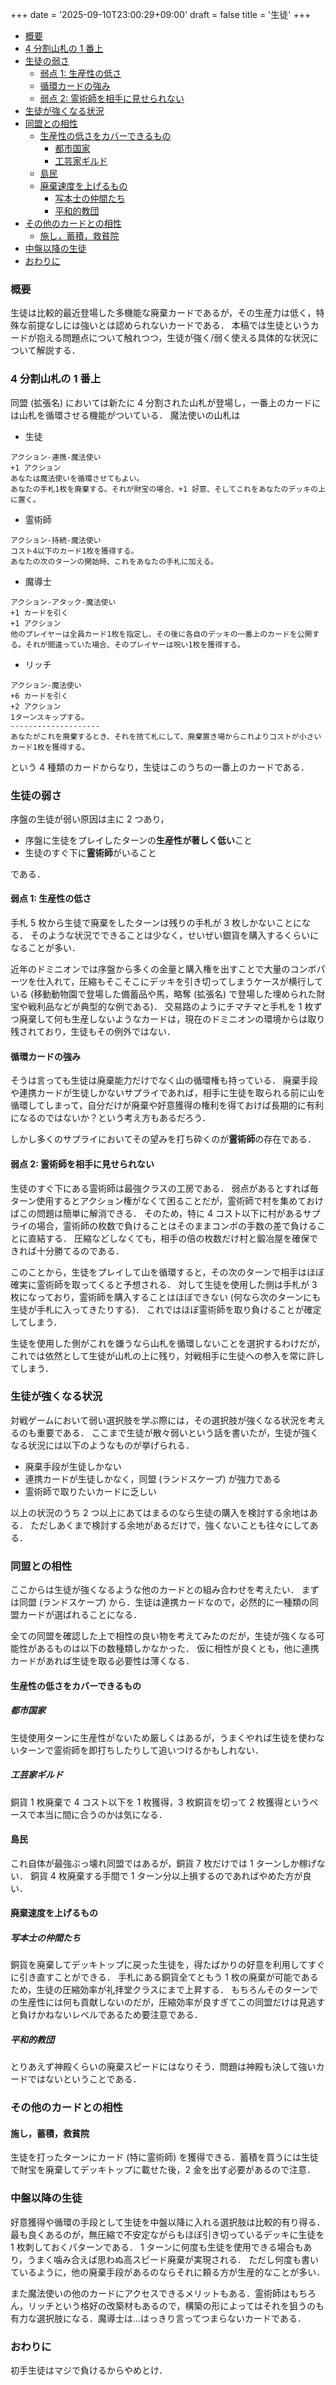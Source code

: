 +++
date = '2025-09-10T23:00:29+09:00'
draft = false
title = '生徒'
+++

- [概要](#概要)
- [4 分割山札の 1 番上](#4-分割山札の-1-番上)
- [生徒の弱さ](#生徒の弱さ)
	- [弱点 1: 生産性の低さ](#弱点-1-生産性の低さ)
	- [循環カードの強み](#循環カードの強み)
	- [弱点 2: 霊術師を相手に見せられない](#弱点-2-霊術師を相手に見せられない)
- [生徒が強くなる状況](#生徒が強くなる状況)
- [同盟との相性](#同盟との相性)
	- [生産性の低さをカバーできるもの](#生産性の低さをカバーできるもの)
		- [都市国家](#都市国家)
		- [工芸家ギルド](#工芸家ギルド)
	- [島民](#島民)
	- [廃棄速度を上げるもの](#廃棄速度を上げるもの)
		- [写本士の仲間たち](#写本士の仲間たち)
		- [平和的教団](#平和的教団)
- [その他のカードとの相性](#その他のカードとの相性)
	- [施し，蓄積，救貧院](#施し蓄積救貧院)
- [中盤以降の生徒](#中盤以降の生徒)
- [おわりに](#おわりに)

### 概要
生徒は比較的最近登場した多機能な廃棄カードであるが，その生産力は低く，特殊な前提なしには強いとは認められないカードである．
本稿では生徒というカードが抱える問題点について触れつつ，生徒が強く/弱く使える具体的な状況について解説する．

### 4 分割山札の 1 番上
同盟 (拡張名) においては新たに 4 分割された山札が登場し，一番上のカードには山札を循環させる機能がついている．
魔法使いの山札は

* 生徒
```
アクション-連携-魔法使い 
+1 アクション
あなたは魔法使いを循環させてもよい。
あなたの手札1枚を廃棄する。それが財宝の場合、+1 好意、そしてこれをあなたのデッキの上に置く。
```
* 霊術師
```
アクション-持続-魔法使い
コスト4以下のカード1枚を獲得する。
あなたの次のターンの開始時、これをあなたの手札に加える。
```
* 魔導士
```
アクション-アタック-魔法使い
+1 カードを引く
+1 アクション
他のプレイヤーは全員カード1枚を指定し、その後に各自のデッキの一番上のカードを公開する。それが間違っていた場合、そのプレイヤーは呪い1枚を獲得する。
```
* リッチ
```
アクション-魔法使い
+6 カードを引く
+2 アクション
1ターンスキップする。
--------------------
あなたがこれを廃棄するとき、それを捨て札にして、廃棄置き場からこれよりコストが小さいカード1枚を獲得する。
```
という 4 種類のカードからなり，生徒はこのうちの一番上のカードである．

### 生徒の弱さ
序盤の生徒が弱い原因は主に 2 つあり，
* 序盤に生徒をプレイしたターンの**生産性が著しく低い**こと
* 生徒のすぐ下に**霊術師**がいること

である．

#### 弱点 1: 生産性の低さ
手札 5 枚から生徒で廃棄をしたターンは残りの手札が 3 枚しかないことになる．
そのような状況でできることは少なく，せいぜい銀貨を購入するくらいになることが多い．

近年のドミニオンでは序盤から多くの金量と購入権を出すことで大量のコンボパーツを仕入れて，圧縮もそこそこにデッキを引き切ってしまうケースが横行している (移動動物園で登場した備蓄品や馬，略奪 (拡張名) で登場した埋められた財宝や戦利品などが典型的な例である)．
交易路のようにチマチマと手札を 1 枚ずつ廃棄して何も生産しないようなカードは，現在のドミニオンの環境からは取り残されており，生徒もその例外ではない．

#### 循環カードの強み
そうは言っても生徒は廃棄能力だけでなく山の循環権も持っている．
廃棄手段や連携カードが生徒しかないサプライであれば，相手に生徒を取られる前に山を循環してしまって，自分だけが廃棄や好意獲得の権利を得ておけば長期的に有利になるのではないか？という考え方もあるだろう．

しかし多くのサプライにおいてその望みを打ち砕くのが**霊術師**の存在である．

#### 弱点 2: 霊術師を相手に見せられない
生徒のすぐ下にある霊術師は最強クラスの工房である．
弱点があるとすれば毎ターン使用するとアクション権がなくて困ることだが，霊術師で村を集めておけばこの問題は簡単に解消できる．
そのため，特に 4 コスト以下に村があるサプライの場合，霊術師の枚数で負けることはそのままコンボの手数の差で負けることに直結する．
圧縮などしなくても，相手の倍の枚数だけ村と鍛冶屋を確保できれば十分勝てるのである．

このことから，生徒をプレイして山を循環すると，その次のターンで相手はほぼ確実に霊術師を取ってくると予想される．
対して生徒を使用した側は手札が 3 枚になっており，霊術師を購入することはほぼできない (何なら次のターンにも生徒が手札に入ってきたりする)．
これではほぼ霊術師を取り負けることが確定してしまう．

生徒を使用した側がこれを嫌うなら山札を循環しないことを選択するわけだが，これでは依然として生徒が山札の上に残り，対戦相手に生徒への参入を常に許してしまう．

### 生徒が強くなる状況
対戦ゲームにおいて弱い選択肢を学ぶ際には，その選択肢が強くなる状況を考えるのも重要である．
ここまで生徒が散々弱いという話を書いたが，生徒が強くなる状況には以下のようなものが挙げられる．

* 廃棄手段が生徒しかない
* 連携カードが生徒しかなく，同盟 (ランドスケープ) が強力である
* 霊術師で取りたいカードに乏しい

以上の状況のうち 2 つ以上にあてはまるのなら生徒の購入を検討する余地はある．
ただしあくまで検討する余地があるだけで，強くないことも往々にしてある．

### 同盟との相性
ここからは生徒が強くなるような他のカードとの組み合わせを考えたい．
まずは同盟 (ランドスケープ) から．生徒は連携カードなので，必然的に一種類の同盟カードが選ばれることになる．

全ての同盟を確認した上で相性の良い物を考えてみたのだが，生徒が強くなる可能性があるものは以下の数種類しかなかった．
仮に相性が良くとも，他に連携カードがあれば生徒を取る必要性は薄くなる．

#### 生産性の低さをカバーできるもの
##### 都市国家
生徒使用ターンに生産性がないため厳しくはあるが，うまくやれば生徒を使わないターンで霊術師を即打ちしたりして追いつけるかもしれない．

##### 工芸家ギルド
銅貨 1 枚廃棄で 4 コスト以下を 1 枚獲得，3 枚銅貨を切って 2 枚獲得というペースで本当に間に合うのかは気になる．

#### 島民
これ自体が最強ぶっ壊れ同盟ではあるが，銅貨 7 枚だけでは 1 ターンしか稼げない．
銅貨 4 枚廃棄する手間で 1 ターン分以上損するのであればやめた方が良い．

#### 廃棄速度を上げるもの
##### 写本士の仲間たち
銅貨を廃棄してデッキトップに戻った生徒を，得たばかりの好意を利用してすぐに引き直すことができる．
手札にある銅貨全てともう 1 枚の廃棄が可能であるため，生徒の圧縮効率が礼拝堂クラスにまで上昇する．
もちろんそのターンでの生産性には何も貢献しないのだが，圧縮効率が良すぎてこの同盟だけは見逃すと負けかねないレベルであるため要注意である．

##### 平和的教団
とりあえず神殿くらいの廃棄スピードにはなりそう．問題は神殿も決して強いカードではないということである．

### その他のカードとの相性
#### 施し，蓄積，救貧院
生徒を打ったターンにカード (特に霊術師) を獲得できる．蓄積を買うには生徒で財宝を廃棄してデッキトップに載せた後，2 金を出す必要があるので注意．

### 中盤以降の生徒
好意獲得や循環の手段として生徒を中盤以降に入れる選択肢は比較的有り得る．
最も良くあるのが，無圧縮で不安定ながらもほぼ引き切っているデッキに生徒を 1 枚刺しておくパターンである．
1 ターンに何度も生徒を使用できる場合もあり，うまく噛み合えば思わぬ高スピード廃棄が実現される．
ただし何度も書いているように，他の廃棄手段があるのならそれに頼る方が生産的なことが多い．

また魔法使いの他のカードにアクセスできるメリットもある．霊術師はもちろん，リッチという格好の改築材もあるので，構築の形によってはそれを狙うのも有力な選択肢になる．魔導士は…はっきり言ってつまらないカードである．

### おわりに
初手生徒はマジで負けるからやめとけ．
